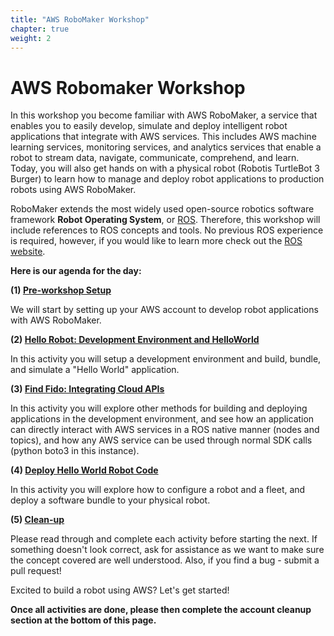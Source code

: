 ```yaml
---
title: "AWS RoboMaker Workshop"
chapter: true
weight: 2
---
```


# AWS Robomaker Workshop

In this workshop you become familiar with AWS RoboMaker, a service that enables you to easily develop, simulate and deploy intelligent robot applications that integrate with AWS services. This includes AWS machine learning services, monitoring services, and analytics services that enable a robot to stream data, navigate, communicate, comprehend, and learn. Today, you will also get hands on with a physical robot (Robotis TurtleBot 3 Burger) to learn how to manage and deploy robot applications to production robots using AWS RoboMaker.

RoboMaker extends the most widely used open-source robotics software framework **Robot Operating System**, or [ROS](http://www.ros.org/). Therefore, this workshop will include references to ROS concepts and tools. No previous ROS experience is required, however, if you would like to learn more check out the [ROS website](http://www.ros.org/).

**Here is our agenda for the day:**

**(1) [Pre-workshop Setup](setup/)**

We will start by setting up your AWS account to develop robot applications with AWS RoboMaker. 

**(2) [Hello Robot: Development Environment and HelloWorld](helloworld/)**

In this activity you will setup a development environment and build, bundle, and simulate a "Hello World" application.

**(3) [Find Fido: Integrating Cloud APIs](dogfinder/)**

In this activity you will explore other methods for building and deploying applications in the development environment, and see how an application can directly interact with AWS services in a ROS native manner (nodes and topics), and how any AWS service can be used through normal SDK calls (python boto3 in this instance).

**(4) [Deploy Hello World Robot Code](deploy/)**

In this activity you will explore how to configure a robot and a fleet, and deploy a software bundle to your physical robot.

**(5) [Clean-up](cleanup/)**

Please read through and complete each activity before starting the next. If something doesn't look correct, ask for assistance as we want to make sure the concept covered are well understood. Also, if you find a bug - submit a pull request!

Excited to build a robot using AWS? Let's get started!

**Once all activities are done, please then complete the account cleanup section at the bottom of this page.**


